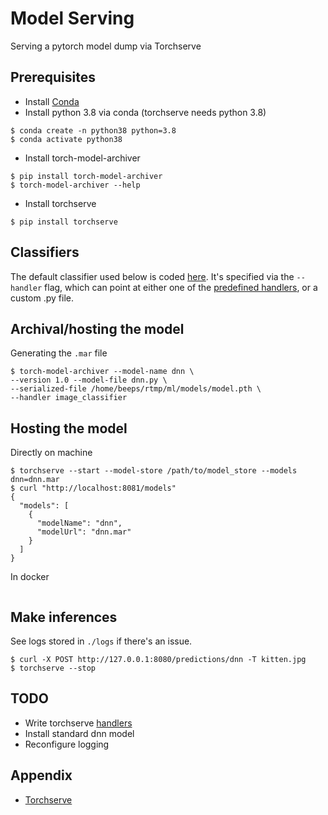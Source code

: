 # Model Serving

Serving a pytorch model dump via Torchserve

## Prerequisites

* Install [Conda](https://www.digitalocean.com/community/tutorials/how-to-install-anaconda-on-ubuntu-18-04-quickstart)
* Install python 3.8 via conda (torchserve needs python 3.8)
```
$ conda create -n python38 python=3.8
$ conda activate python38
```
* Install torch-model-archiver
```
$ pip install torch-model-archiver
$ torch-model-archiver --help
```
* Install torchserve
```
$ pip install torchserve
```

## Classifiers

The default classifier used below is coded [here](https://github.com/pytorch/serve/blob/master/ts/torch_handler/image_classifier.py). It's specified via the `--handler` flag, which can point at either one of the [predefined handlers](https://github.com/pytorch/serve/issues/374#issuecomment-632015182), or a custom .py file.


## Archival/hosting the model

Generating the `.mar` file
```
$ torch-model-archiver --model-name dnn \
--version 1.0 --model-file dnn.py \
--serialized-file /home/beeps/rtmp/ml/models/model.pth \
--handler image_classifier
```

## Hosting the model

Directly on machine
```
$ torchserve --start --model-store /path/to/model_store --models dnn=dnn.mar
$ curl "http://localhost:8081/models"
{
  "models": [
    {
      "modelName": "dnn",
      "modelUrl": "dnn.mar"
    }
  ]
}
```

In docker
```

```

## Make inferences

See logs stored in `./logs` if there's an issue.
```
$ curl -X POST http://127.0.0.1:8080/predictions/dnn -T kitten.jpg
$ torchserve --stop
```

## TODO

* Write torchserve [handlers](https://towardsdatascience.com/how-to-deploy-your-pytorch-models-with-torchserve-2452163871d3)
* Install standard dnn model
* Reconfigure logging


## Appendix

* [Torchserve](https://aws.amazon.com/blogs/machine-learning/deploying-pytorch-models-for-inference-at-scale-using-torchserve/)
